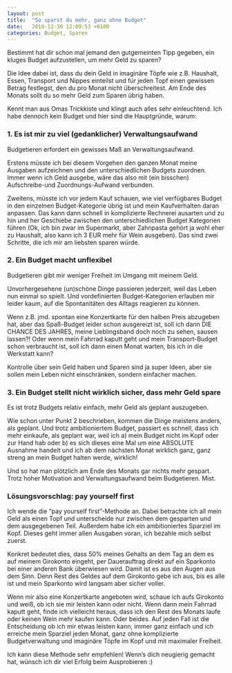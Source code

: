 ```yaml
---
layout: post
title:  "So sparst du mehr, ganz ohne Budget"
date:   2018-12-30 12:09:53 +0100
categories: Budget, Sparen
---
```


Bestimmt hat dir schon mal jemand den gutgemeinten Tipp gegeben, ein kluges Budget aufzustellen, um mehr Geld zu sparen?

Die Idee dabei ist, dass du dein Geld in imaginäre Töpfe wie z.B. Haushalt, Essen, Transport und Nippes einteilst und für jeden Topf einen gewissen Betrag festlegst, den du pro Monat nicht überschreitest. Am Ende des Monats sollt du so mehr Geld zum Sparen übrig haben.

Kennt man aus Omas Trickkiste und klingt auch alles sehr einleuchtend. Ich habe dennoch kein Budget und hier sind die Hauptgründe, warum:


### 1. Es ist mir zu viel (gedanklicher) Verwaltungsaufwand
 
Budgetieren erfordert ein gewisses Maß an Verwaltungsaufwand.

Erstens müsste ich bei diesem Vorgehen den ganzen Monat meine Ausgaben aufzeichnen und den unterschiedlichen Budgets zuordnen. Immer wenn ich Geld ausgebe, wäre das also mit (ein bisschen) Aufschreibe-und Zuordnungs-Aufwand verbunden. 

Zweitens, müsste ich vor jedem Kauf schauen, wie viel verfügbares Budget in den einzelnen Budget-Kategorie übrig ist und mein Kaufverhalten daran anpassen. Das kann dann schnell in komplizierte Rechnerei ausarten und zu hin und her Geschiebe zwischen den unterschiedlichen Budget Kategorien führen (Ok, ich bin zwar im Supermarkt, aber Zahnpasta gehört ja wohl eher zu Haushalt, also kann ich 3 EUR mehr für Wein ausgeben).
Das sind zwei Schritte, die ich mir am liebsten sparen würde. 


### 2. Ein Budget macht unflexibel

Budgetieren gibt mir weniger Freiheit im Umgang mit meinem Geld.  

Unvorhergesehene (un)schöne Dinge passieren jederzeit, weil das Leben nun einmal so spielt. Und vordefinierten Budget-Kategorien erlauben mir leider kaum, auf die Spontanitäten des Alltags reagieren zu können. 

Wenn z.B. jmd. spontan eine Konzertkarte für den halben Preis abzugeben hat, aber das Spaß-Budget leider schon ausgereizt ist, soll ich dann DIE CHANCE DES JAHRES, meine Lieblingsband doch noch zu sehen, sausen lassen?! Oder wenn mein Fahrrad kaputt geht und mein Transport-Budget schon verbraucht ist, soll ich dann einen Monat warten, bis ich in die Werkstatt kann?

Kontrolle über sein Geld haben und Sparen sind ja super Ideen, aber sie sollen mein Leben nicht einschränken, sondern einfacher machen. 

### 3. Ein Budget stellt nicht wirklich sicher, dass mehr Geld spare

Es ist trotz Budgets relativ einfach, mehr Geld als geplant auszugeben. 

Wie schon unter Punkt 2 beschrieben, kommen die Dinge meistens anders, als geplant. Und trotz ambitioniertem Budget, passiert es schnell, dass ich mehr einkaufe, als geplant war, weil ich a) mein Budget nicht im Kopf oder zur Hand hab oder b) es sich dieses eine Mal um eine ABSOLUTE Ausnahme handelt und ich ab dem nächsten Monat wirklich ganz, ganz streng an mein Budget halten werde, wirklich!

Und so hat man plötzlich am Ende des Monats gar nichts mehr gespart. Trotz hoher Motivation and Verwaltungsaufwand beim Budgetieren. Mist.


### Lösungsvorschlag: pay yourself first

Ich wende die “pay yourself first”-Methode an. Dabei betrachte ich all mein Geld als einen Topf und unterscheide nur zwischen dem gesparten und dem ausgegebenen Teil. Außerdem habe ich ein ambitioniertes Sparziel im Kopf. Dieses geht immer allen Ausgaben voran, ich bezahle mich selbst zuerst.

Konkret bedeutet dies, dass 50% meines Gehalts an dem Tag an dem es auf meinem Girokonto eingeht, per Dauerauftrag direkt auf ein Sparkonto bei einer anderen Bank überwiesen wird. Damit ist es aus den Augen aus dem Sinn. Denn Rest des Geldes auf dem Girokonto gebe ich aus, bis es alle ist und mein Sparkonto wird langsam aber sicher voller.

Wenn mir also eine Konzertkarte angeboten wird, schaue ich aufs Girokonto und weiß, ob ich sie mir leisten kann oder nicht. Wenn dann mein Fahrrad kaputt geht, finde ich vielleicht heraus, dass ich den Rest des Monats laufe oder keinen Wein mehr kaufen kann. Oder beides.
Auf jeden Fall ist die Entscheidung ob ich mir etwas leisten kann, immer ganz einfach und ich erreiche mein Sparziel jeden Monat, ganz ohne komplizierte Budgetverwaltung und imaginäre Töpfe im Kopf und mit maximaler Freiheit.

Ich kann diese Methode sehr empfehlen! Wenn’s dich neugierig gemacht hat, wünsch ich dir viel Erfolg beim Ausprobieren :)
